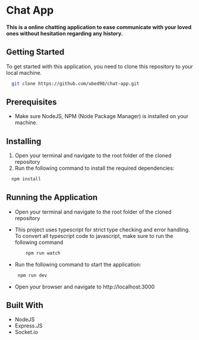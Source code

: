 # Chat App


#### This is a online chatting application to ease communicate with your loved ones without hesitation regarding any history.

## Getting Started
To get started with this application, you need to clone this repository to your local machine.


```bash
  git clone https://github.com/ubed90/chat-app.git
```


## Prerequisites
- Make sure NodeJS, NPM (Node Package Manager) is installed on your machine.
## Installing
1. Open your terminal and navigate to the root folder of the cloned repository
2. Run the following command to install the required dependencies:
```bash
  npm install
```

## Running the Application
- Open your terminal and navigate to the root folder of the cloned repository
- This project uses typescript for strict type checking and error handling. To convert all typescript code to javascript, make sure to run the following    command
    ```bash
        npm run watch
    ```
- Run the following command to start the application:
   ```bash
    npm run dev
  ```

- Open your browser and navigate to http://localhost:3000


## Built With
- NodeJS
- Express.JS
- Socket.io